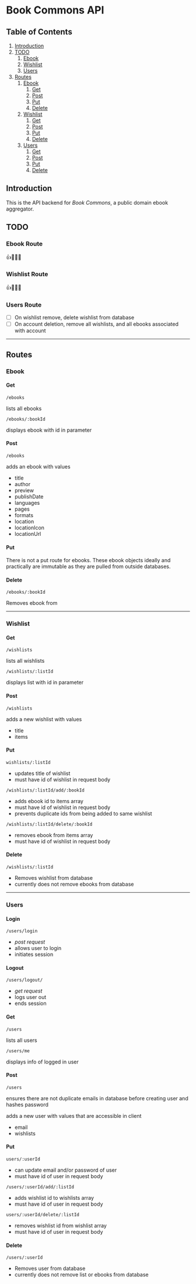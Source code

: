 # Book Commons API

## Table of Contents

1. [Introduction](#introduction)
2. [TODO](#todo)
    1. [Ebook](#todoEbook)
    2. [Wishlist](#todoWishlist)
    3. [Users](#todoUsers)
3. [Routes](#routes)
	1. [Ebook](#routeEbook)
		1. [Get](#ebookGet)
		2. [Post](#ebookPost)
		3. [Put](#ebookPut)
		4. [Delete](#ebookDelete)
	2. [Wishlist](#routeWishlist)
		1. [Get](#wishlistGet)
		2. [Post](#wishlistPost)
		3. [Put](#wishlistPut)
		4. [Delete](#wishlistDelete)
	1. [Users](#routeUsers)
		1. [Get](#usersGet)
		2. [Post](#usersPost)
		3. [Put](#usersPut)
		4. [Delete](#usersDelete)

## Introduction <a name="introduction"></a>

This is the API backend for *Book Commons*, a public domain ebook aggregator.

## TODO <a name="todo"></a>

### Ebook Route <a name="todoEbook"></a>
:+1::tada::musical_note::confetti_ball:

### Wishlist Route <a name="todoWishlist"></a>
:+1::tada::musical_note::confetti_ball:

### Users Route <a name="todoUsers"></a>
- [ ] On wishlist remove, delete wishlist from database
- [ ] On account deletion, remove all wishlists, and all ebooks associated with account 

-----------
## Routes <a name="routes"></a>

### Ebook <a name="routeEbook"></a>

#### Get <a name="ebookGet"></a>
`/ebooks`

lists all ebooks

`/ebooks/:bookId`

displays ebook with id in parameter

#### Post <a name="ebookPost"></a>
`/ebooks`

adds an ebook with values
- title
- author
- preview
- publishDate
- languages
- pages
- formats
- location
- locationIcon
- locationUrl

#### Put <a name="ebookPut"></a>
There is not a put route for ebooks. These ebook objects ideally and practically are immutable as they are pulled from outside databases.

#### Delete <a name="ebookDelete"></a>
`/ebooks/:bookId`

Removes ebook from 

-----------

### Wishlist <a name="routeWishlist"></a>

#### Get <a name="wishlistGet"></a>
`/wishlists`

lists all wishlists

`/wishlists/:listId`

displays list with id in parameter

#### Post <a name="wishlistPost"></a>
`/wishlists`

adds a new wishlist with values
- title
- items


#### Put <a name="wishlistPut"></a>
`wishlists/:listId`

- updates title of wishlist
- must have id of wishlist in request body

`/wishlists/:listId/add/:bookId`

- adds ebook id to items array
- must have id of wishlist in request body
- prevents duplicate ids from being added to same wishlist

`/wishlists/:listId/delete/:bookId`

- removes ebook from items array
- must have id of wishlist in request body


#### Delete <a name="wishlistDelete"></a>
`/wishlists/:listId`

- Removes wishlist from database
- currently does not remove ebooks from database

----------
### Users <a name="routeUsers"></a>

#### Login <a name="usersLogin"></a>
`/users/login`

- *post request*
- allows user to login
- initiates session

#### Logout <a name="usersLogout"></a>
`/users/logout/`

- *get request*
- logs user out
- ends session

#### Get <a name="usersGet"></a>
`/users`

lists all users

`/users/me` 

displays info of logged in user

#### Post <a name="usersPost"></a>
`/users`

ensures there are not duplicate emails in database before creating user
and hashes password

adds a new user with values that are accessible in client
- email
- wishlists


#### Put <a name="usersPut"></a>
`users/:userId`

- can update email and/or password of user
- must have id of user in request body

`/users/:userId/add/:listId`

- adds wishlist id to wishlists array
- must have id of user in request body

`users/:userId/delete/:listId`
- removes wishlist id from wishlist array
- must have id of user in request body


#### Delete <a name="usersDelete"></a>
`/users/:userId`

- Removes user from database
- currently does not remove list or ebooks from database
